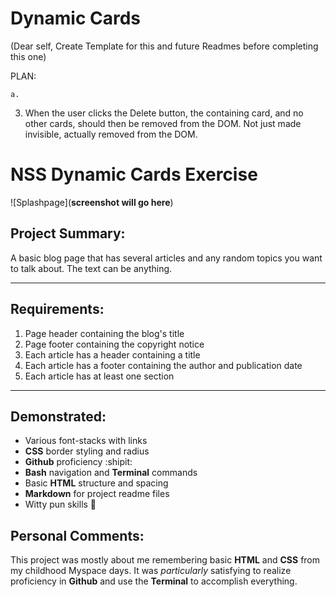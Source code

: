 # Dynamic Cards

(Dear self, Create Template for this and future Readmes before completing this one)

PLAN:

<!-- 1. Create an HTML page that contains a text area and a button labeled Create. -->



<!-- 2. When the user enters in text into the text area and then clicks the create button, create a new card element in the DOM. You decide the height/width of the card. -->

	a. 

3. When the user clicks the Delete button, the containing card, and no other cards, should then be removed from the DOM. Not just made invisible, actually removed from the DOM.

# NSS Dynamic Cards Exercise

![Splashpage](**screenshot will go here**)

## Project Summary:
A basic blog page that has several articles and any random topics you want to talk about. The text can be anything.

<hr>

## Requirements:
1. Page header containing the blog's title
1. Page footer containing the copyright notice
1. Each article has a header containing a title
1. Each article has a footer containing the author and publication date
1. Each article has at least one section

<hr>

## Demonstrated:
 - Various font-stacks with links
 - **CSS** border styling and radius
 - **Github** proficiency :shipit:
 - **Bash** navigation and **Terminal** commands
 - Basic **HTML** structure and spacing
 - **Markdown** for project readme files
 - Witty pun skills :muscle:

## Personal Comments:

This project was mostly about me remembering basic **HTML** and **CSS** from my childhood Myspace days. It was *particularly* satisfying to realize proficiency in **Github** and use the **Terminal** to accomplish everything.
